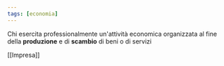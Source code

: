 ```yaml
---
tags: [economia]
---
```

Chi esercita professionalmente un'attività economica organizzata al fine della **produzione** e di **scambio** di beni o di servizi

[[Impresa]]